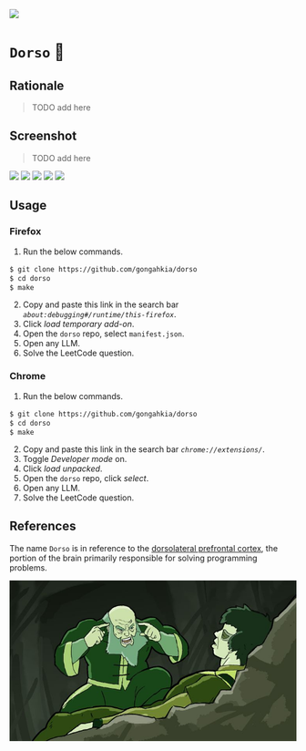![](https://img.shields.io/badge/dorso_1.0-passing-green)

# `Dorso` 🧠

## Rationale

> TODO add here

## Screenshot

> TODO add here

![](./asset/reference/dorso-1.png)
![](./asset/reference/dorso-2.png)
![](./asset/reference/dorso-3.png)
![](./asset/reference/dorso-4.png)
![](./asset/reference/dorso-5.png)

## Usage

### Firefox

1. Run the below commands.

```console
$ git clone https://github.com/gongahkia/dorso
$ cd dorso
$ make
```
  
2. Copy and paste this link in the search bar *`about:debugging#/runtime/this-firefox`*.
3. Click *load temporary add-on*.
4. Open the `dorso` repo, select `manifest.json`.
5. Open any LLM. 
6. Solve the LeetCode question.

### Chrome

1. Run the below commands.

```console
$ git clone https://github.com/gongahkia/dorso
$ cd dorso
$ make
```

2. Copy and paste this link in the search bar *`chrome://extensions/`*.
3. Toggle *Developer mode* on.
4. Click *load unpacked*.
5. Open the `dorso` repo, click *select*.
6. Open any LLM.
7. Solve the LeetCode question.

## References

The name `Dorso` is in reference to the [dorsolateral prefrontal cortex](https://en.wikipedia.org/wiki/Dorsolateral_prefrontal_cortex), the portion of the brain primarily responsible for solving programming problems.

![](./asset/logo/think.jpg)
